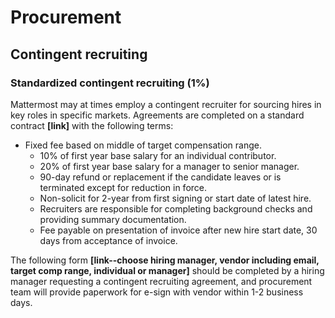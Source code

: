# Procurement

## Contingent recruiting

### Standardized contingent recruiting \(1%\)

Mattermost may at times employ a contingent recruiter for sourcing hires in key roles in specific markets. Agreements are completed on a standard contract **\[link\]** with the following terms:

* Fixed fee based on middle of target compensation range.
  * 10% of first year base salary for an individual contributor.
  * 20% of first year base salary for a manager to senior manager.
  * 90-day refund or replacement if the candidate leaves or is terminated except for reduction in force.
  * Non-solicit for 2-year from first signing or start date of latest hire.
  * Recruiters are responsible for completing background checks and providing summary documentation.
  * Fee payable on presentation of invoice after new hire start date, 30 days from acceptance of invoice.

The following form **\[link--choose hiring manager, vendor including email, target comp range, individual or manager\]** should be completed by a hiring manager requesting a contingent recruiting agreement, and procurement team will provide paperwork for e-sign with vendor within 1-2 business days.
